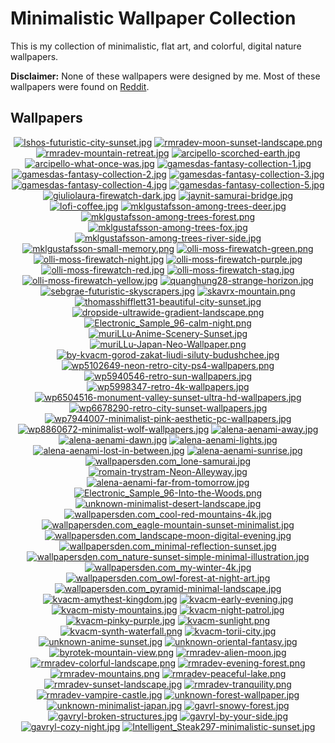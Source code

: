 # Minimalistic Wallpaper Collection

This is my collection of minimalistic, flat art, and colorful, digital nature wallpapers.

**Disclaimer:** None of these wallpapers were designed by me. Most of these wallpapers were found on [Reddit](https://www.reddit.com/r/wallpaper/).

## Wallpapers

<p align="center">
  <a href="images/Ishos-futuristic-city-sunset.jpg">
    <img src="https://dc1imgproxy.herokuapp.com/x/fill/175/105/sm/0/plain/https%3A%2F%2Fgithub.com%2FDenverCoder1%2FMinimalistic-Wallpaper-Collection%2Fraw%2Fmain%2Fimages%2FIshos-futuristic-city-sunset.jpg" title="Ishos-futuristic-city-sunset.jpg"></a>
  <a href="images/rmradev-moon-sunset-landscape.png">
    <img src="https://dc1imgproxy.herokuapp.com/x/fill/175/105/sm/0/plain/https%3A%2F%2Fgithub.com%2FDenverCoder1%2FMinimalistic-Wallpaper-Collection%2Fraw%2Fmain%2Fimages%2Frmradev-moon-sunset-landscape.png" title="rmradev-moon-sunset-landscape.png"></a>
  <a href="images/rmradev-mountain-retreat.jpg">
    <img src="https://dc1imgproxy.herokuapp.com/x/fill/175/105/sm/0/plain/https%3A%2F%2Fgithub.com%2FDenverCoder1%2FMinimalistic-Wallpaper-Collection%2Fraw%2Fmain%2Fimages%2Frmradev-mountain-retreat.jpg" title="rmradev-mountain-retreat.jpg"></a>
  <a href="images/arcipello-scorched-earth.jpg">
    <img src="https://dc1imgproxy.herokuapp.com/x/fill/175/105/sm/0/plain/https%3A%2F%2Fgithub.com%2FDenverCoder1%2FMinimalistic-Wallpaper-Collection%2Fraw%2Fmain%2Fimages%2Farcipello-scorched-earth.jpg" title="arcipello-scorched-earth.jpg"></a>
  <a href="images/arcipello-what-once-was.jpg">
    <img src="https://dc1imgproxy.herokuapp.com/x/fill/175/105/sm/0/plain/https%3A%2F%2Fgithub.com%2FDenverCoder1%2FMinimalistic-Wallpaper-Collection%2Fraw%2Fmain%2Fimages%2Farcipello-what-once-was.jpg" title="arcipello-what-once-was.jpg"></a>
  <a href="images/gamesdas-fantasy-collection-1.jpg">
    <img src="https://dc1imgproxy.herokuapp.com/x/fill/175/105/sm/0/plain/https%3A%2F%2Fgithub.com%2FDenverCoder1%2FMinimalistic-Wallpaper-Collection%2Fraw%2Fmain%2Fimages%2Fgamesdas-fantasy-collection-1.jpg" title="gamesdas-fantasy-collection-1.jpg"></a>
  <a href="images/gamesdas-fantasy-collection-2.jpg">
    <img src="https://dc1imgproxy.herokuapp.com/x/fill/175/105/sm/0/plain/https%3A%2F%2Fgithub.com%2FDenverCoder1%2FMinimalistic-Wallpaper-Collection%2Fraw%2Fmain%2Fimages%2Fgamesdas-fantasy-collection-2.jpg" title="gamesdas-fantasy-collection-2.jpg"></a>
  <a href="images/gamesdas-fantasy-collection-3.jpg">
    <img src="https://dc1imgproxy.herokuapp.com/x/fill/175/105/sm/0/plain/https%3A%2F%2Fgithub.com%2FDenverCoder1%2FMinimalistic-Wallpaper-Collection%2Fraw%2Fmain%2Fimages%2Fgamesdas-fantasy-collection-3.jpg" title="gamesdas-fantasy-collection-3.jpg"></a>
  <a href="images/gamesdas-fantasy-collection-4.jpg">
    <img src="https://dc1imgproxy.herokuapp.com/x/fill/175/105/sm/0/plain/https%3A%2F%2Fgithub.com%2FDenverCoder1%2FMinimalistic-Wallpaper-Collection%2Fraw%2Fmain%2Fimages%2Fgamesdas-fantasy-collection-4.jpg" title="gamesdas-fantasy-collection-4.jpg"></a>
  <a href="images/gamesdas-fantasy-collection-5.jpg">
    <img src="https://dc1imgproxy.herokuapp.com/x/fill/175/105/sm/0/plain/https%3A%2F%2Fgithub.com%2FDenverCoder1%2FMinimalistic-Wallpaper-Collection%2Fraw%2Fmain%2Fimages%2Fgamesdas-fantasy-collection-5.jpg" title="gamesdas-fantasy-collection-5.jpg"></a>
  <a href="images/giuliolaura-firewatch-dark.jpg">
    <img src="https://dc1imgproxy.herokuapp.com/x/fill/175/105/sm/0/plain/https%3A%2F%2Fgithub.com%2FDenverCoder1%2FMinimalistic-Wallpaper-Collection%2Fraw%2Fmain%2Fimages%2Fgiuliolaura-firewatch-dark.jpg" title="giuliolaura-firewatch-dark.jpg"></a>
  <a href="images/jaynit-samurai-bridge.jpg">
    <img src="https://dc1imgproxy.herokuapp.com/x/fill/175/105/sm/0/plain/https%3A%2F%2Fgithub.com%2FDenverCoder1%2FMinimalistic-Wallpaper-Collection%2Fraw%2Fmain%2Fimages%2Fjaynit-samurai-bridge.jpg" title="jaynit-samurai-bridge.jpg"></a>
  <a href="images/lofi-coffee.jpg">
    <img src="https://dc1imgproxy.herokuapp.com/x/fill/175/105/sm/0/plain/https%3A%2F%2Fgithub.com%2FDenverCoder1%2FMinimalistic-Wallpaper-Collection%2Fraw%2Fmain%2Fimages%2Flofi-coffee.jpg" title="lofi-coffee.jpg"></a>
  <a href="images/mklgustafsson-among-trees-deer.jpg">
    <img src="https://dc1imgproxy.herokuapp.com/x/fill/175/105/sm/0/plain/https%3A%2F%2Fgithub.com%2FDenverCoder1%2FMinimalistic-Wallpaper-Collection%2Fraw%2Fmain%2Fimages%2Fmklgustafsson-among-trees-deer.jpg" title="mklgustafsson-among-trees-deer.jpg"></a>
  <a href="images/mklgustafsson-among-trees-forest.png">
    <img src="https://dc1imgproxy.herokuapp.com/x/fill/175/105/sm/0/plain/https%3A%2F%2Fgithub.com%2FDenverCoder1%2FMinimalistic-Wallpaper-Collection%2Fraw%2Fmain%2Fimages%2Fmklgustafsson-among-trees-forest.png" title="mklgustafsson-among-trees-forest.png"></a>
  <a href="images/mklgustafsson-among-trees-fox.jpg">
    <img src="https://dc1imgproxy.herokuapp.com/x/fill/175/105/sm/0/plain/https%3A%2F%2Fgithub.com%2FDenverCoder1%2FMinimalistic-Wallpaper-Collection%2Fraw%2Fmain%2Fimages%2Fmklgustafsson-among-trees-fox.jpg" title="mklgustafsson-among-trees-fox.jpg"></a>
  <a href="images/mklgustafsson-among-trees-river-side.jpg">
    <img src="https://dc1imgproxy.herokuapp.com/x/fill/175/105/sm/0/plain/https%3A%2F%2Fgithub.com%2FDenverCoder1%2FMinimalistic-Wallpaper-Collection%2Fraw%2Fmain%2Fimages%2Fmklgustafsson-among-trees-river-side.jpg" title="mklgustafsson-among-trees-river-side.jpg"></a>
  <a href="images/mklgustafsson-small-memory.png">
    <img src="https://dc1imgproxy.herokuapp.com/x/fill/175/105/sm/0/plain/https%3A%2F%2Fgithub.com%2FDenverCoder1%2FMinimalistic-Wallpaper-Collection%2Fraw%2Fmain%2Fimages%2Fmklgustafsson-small-memory.png" title="mklgustafsson-small-memory.png"></a>
  <a href="images/olli-moss-firewatch-green.png">
    <img src="https://dc1imgproxy.herokuapp.com/x/fill/175/105/sm/0/plain/https%3A%2F%2Fgithub.com%2FDenverCoder1%2FMinimalistic-Wallpaper-Collection%2Fraw%2Fmain%2Fimages%2Folli-moss-firewatch-green.png" title="olli-moss-firewatch-green.png"></a>
  <a href="images/olli-moss-firewatch-night.jpg">
    <img src="https://dc1imgproxy.herokuapp.com/x/fill/175/105/sm/0/plain/https%3A%2F%2Fgithub.com%2FDenverCoder1%2FMinimalistic-Wallpaper-Collection%2Fraw%2Fmain%2Fimages%2Folli-moss-firewatch-night.jpg" title="olli-moss-firewatch-night.jpg"></a>
  <a href="images/olli-moss-firewatch-purple.jpg">
    <img src="https://dc1imgproxy.herokuapp.com/x/fill/175/105/sm/0/plain/https%3A%2F%2Fgithub.com%2FDenverCoder1%2FMinimalistic-Wallpaper-Collection%2Fraw%2Fmain%2Fimages%2Folli-moss-firewatch-purple.jpg" title="olli-moss-firewatch-purple.jpg"></a>
  <a href="images/olli-moss-firewatch-red.jpg">
    <img src="https://dc1imgproxy.herokuapp.com/x/fill/175/105/sm/0/plain/https%3A%2F%2Fgithub.com%2FDenverCoder1%2FMinimalistic-Wallpaper-Collection%2Fraw%2Fmain%2Fimages%2Folli-moss-firewatch-red.jpg" title="olli-moss-firewatch-red.jpg"></a>
  <a href="images/olli-moss-firewatch-stag.jpg">
    <img src="https://dc1imgproxy.herokuapp.com/x/fill/175/105/sm/0/plain/https%3A%2F%2Fgithub.com%2FDenverCoder1%2FMinimalistic-Wallpaper-Collection%2Fraw%2Fmain%2Fimages%2Folli-moss-firewatch-stag.jpg" title="olli-moss-firewatch-stag.jpg"></a>
  <a href="images/olli-moss-firewatch-yellow.jpg">
    <img src="https://dc1imgproxy.herokuapp.com/x/fill/175/105/sm/0/plain/https%3A%2F%2Fgithub.com%2FDenverCoder1%2FMinimalistic-Wallpaper-Collection%2Fraw%2Fmain%2Fimages%2Folli-moss-firewatch-yellow.jpg" title="olli-moss-firewatch-yellow.jpg"></a>
  <a href="images/quanghung28-strange-horizon.jpg">
    <img src="https://dc1imgproxy.herokuapp.com/x/fill/175/105/sm/0/plain/https%3A%2F%2Fgithub.com%2FDenverCoder1%2FMinimalistic-Wallpaper-Collection%2Fraw%2Fmain%2Fimages%2Fquanghung28-strange-horizon.jpg" title="quanghung28-strange-horizon.jpg"></a>
  <a href="images/sebgrae-futuristic-skyscrapers.jpg">
    <img src="https://dc1imgproxy.herokuapp.com/x/fill/175/105/sm/0/plain/https%3A%2F%2Fgithub.com%2FDenverCoder1%2FMinimalistic-Wallpaper-Collection%2Fraw%2Fmain%2Fimages%2Fsebgrae-futuristic-skyscrapers.jpg" title="sebgrae-futuristic-skyscrapers.jpg"></a>
  <a href="images/skavrx-mountain.png">
    <img src="https://dc1imgproxy.herokuapp.com/x/fill/175/105/sm/0/plain/https%3A%2F%2Fgithub.com%2FDenverCoder1%2FMinimalistic-Wallpaper-Collection%2Fraw%2Fmain%2Fimages%2Fskavrx-mountain.png" title="skavrx-mountain.png"></a>
  <a href="images/thomasshifflett31-beautiful-city-sunset.jpg">
    <img src="https://dc1imgproxy.herokuapp.com/x/fill/175/105/sm/0/plain/https%3A%2F%2Fgithub.com%2FDenverCoder1%2FMinimalistic-Wallpaper-Collection%2Fraw%2Fmain%2Fimages%2Fthomasshifflett31-beautiful-city-sunset.jpg" title="thomasshifflett31-beautiful-city-sunset.jpg"></a>
  <a href="images/dropside-ultrawide-gradient-landscape.png">
    <img src="https://dc1imgproxy.herokuapp.com/x/fill/175/105/sm/0/plain/https%3A%2F%2Fgithub.com%2FDenverCoder1%2FMinimalistic-Wallpaper-Collection%2Fraw%2Fmain%2Fimages%2Fdropside-ultrawide-gradient-landscape.png" title="dropside-ultrawide-gradient-landscape.png"></a>
  <a href="images/Electronic_Sample_96-calm-night.png">
    <img src="https://dc1imgproxy.herokuapp.com/x/fill/175/105/sm/0/plain/https%3A%2F%2Fgithub.com%2FDenverCoder1%2FMinimalistic-Wallpaper-Collection%2Fraw%2Fmain%2Fimages%2FElectronic_Sample_96-calm-night.png" title="Electronic_Sample_96-calm-night.png"></a>
  <a href="images/muriLLu-Anime-Scenery-Sunset.jpg">
    <img src="https://dc1imgproxy.herokuapp.com/x/fill/175/105/sm/0/plain/https%3A%2F%2Fgithub.com%2FDenverCoder1%2FMinimalistic-Wallpaper-Collection%2Fraw%2Fmain%2Fimages%2FmuriLLu-Anime-Scenery-Sunset.jpg" title="muriLLu-Anime-Scenery-Sunset.jpg"></a>
  <a href="images/muriLLu-Japan-Neo-Wallpaper.png">
    <img src="https://dc1imgproxy.herokuapp.com/x/fill/175/105/sm/0/plain/https%3A%2F%2Fgithub.com%2FDenverCoder1%2FMinimalistic-Wallpaper-Collection%2Fraw%2Fmain%2Fimages%2FmuriLLu-Japan-Neo-Wallpaper.png" title="muriLLu-Japan-Neo-Wallpaper.png"></a>
  <a href="images/by-kvacm-gorod-zakat-liudi-siluty-budushchee.jpg">
    <img src="https://dc1imgproxy.herokuapp.com/x/fill/175/105/sm/0/plain/https%3A%2F%2Fgithub.com%2FDenverCoder1%2FMinimalistic-Wallpaper-Collection%2Fraw%2Fmain%2Fimages%2Fby-kvacm-gorod-zakat-liudi-siluty-budushchee.jpg" title="by-kvacm-gorod-zakat-liudi-siluty-budushchee.jpg"></a>
  <a href="images/wp5102649-neon-retro-city-ps4-wallpapers.png">
    <img src="https://dc1imgproxy.herokuapp.com/x/fill/175/105/sm/0/plain/https%3A%2F%2Fgithub.com%2FDenverCoder1%2FMinimalistic-Wallpaper-Collection%2Fraw%2Fmain%2Fimages%2Fwp5102649-neon-retro-city-ps4-wallpapers.png" title="wp5102649-neon-retro-city-ps4-wallpapers.png"></a>
  <a href="images/wp5940546-retro-sun-wallpapers.jpg">
    <img src="https://dc1imgproxy.herokuapp.com/x/fill/175/105/sm/0/plain/https%3A%2F%2Fgithub.com%2FDenverCoder1%2FMinimalistic-Wallpaper-Collection%2Fraw%2Fmain%2Fimages%2Fwp5940546-retro-sun-wallpapers.jpg" title="wp5940546-retro-sun-wallpapers.jpg"></a>
  <a href="images/wp5998347-retro-4k-wallpapers.jpg">
    <img src="https://dc1imgproxy.herokuapp.com/x/fill/175/105/sm/0/plain/https%3A%2F%2Fgithub.com%2FDenverCoder1%2FMinimalistic-Wallpaper-Collection%2Fraw%2Fmain%2Fimages%2Fwp5998347-retro-4k-wallpapers.jpg" title="wp5998347-retro-4k-wallpapers.jpg"></a>
  <a href="images/wp6504516-monument-valley-sunset-ultra-hd-wallpapers.jpg">
    <img src="https://dc1imgproxy.herokuapp.com/x/fill/175/105/sm/0/plain/https%3A%2F%2Fgithub.com%2FDenverCoder1%2FMinimalistic-Wallpaper-Collection%2Fraw%2Fmain%2Fimages%2Fwp6504516-monument-valley-sunset-ultra-hd-wallpapers.jpg" title="wp6504516-monument-valley-sunset-ultra-hd-wallpapers.jpg"></a>
  <a href="images/wp6678290-retro-city-sunset-wallpapers.jpg">
    <img src="https://dc1imgproxy.herokuapp.com/x/fill/175/105/sm/0/plain/https%3A%2F%2Fgithub.com%2FDenverCoder1%2FMinimalistic-Wallpaper-Collection%2Fraw%2Fmain%2Fimages%2Fwp6678290-retro-city-sunset-wallpapers.jpg" title="wp6678290-retro-city-sunset-wallpapers.jpg"></a>
  <a href="images/wp7944007-minimalist-pink-aesthetic-pc-wallpapers.jpg">
    <img src="https://dc1imgproxy.herokuapp.com/x/fill/175/105/sm/0/plain/https%3A%2F%2Fgithub.com%2FDenverCoder1%2FMinimalistic-Wallpaper-Collection%2Fraw%2Fmain%2Fimages%2Fwp7944007-minimalist-pink-aesthetic-pc-wallpapers.jpg" title="wp7944007-minimalist-pink-aesthetic-pc-wallpapers.jpg"></a>
  <a href="images/wp8860672-minimalist-wolf-wallpapers.jpg">
    <img src="https://dc1imgproxy.herokuapp.com/x/fill/175/105/sm/0/plain/https%3A%2F%2Fgithub.com%2FDenverCoder1%2FMinimalistic-Wallpaper-Collection%2Fraw%2Fmain%2Fimages%2Fwp8860672-minimalist-wolf-wallpapers.jpg" title="wp8860672-minimalist-wolf-wallpapers.jpg"></a>
  <a href="images/alena-aenami-away.jpg">
    <img src="https://dc1imgproxy.herokuapp.com/x/fill/175/105/sm/0/plain/https%3A%2F%2Fgithub.com%2FDenverCoder1%2FMinimalistic-Wallpaper-Collection%2Fraw%2Fmain%2Fimages%2Falena-aenami-away.jpg" title="alena-aenami-away.jpg"></a>
  <a href="images/alena-aenami-dawn.jpg">
    <img src="https://dc1imgproxy.herokuapp.com/x/fill/175/105/sm/0/plain/https%3A%2F%2Fgithub.com%2FDenverCoder1%2FMinimalistic-Wallpaper-Collection%2Fraw%2Fmain%2Fimages%2Falena-aenami-dawn.jpg" title="alena-aenami-dawn.jpg"></a>
  <a href="images/alena-aenami-lights.jpg">
    <img src="https://dc1imgproxy.herokuapp.com/x/fill/175/105/sm/0/plain/https%3A%2F%2Fgithub.com%2FDenverCoder1%2FMinimalistic-Wallpaper-Collection%2Fraw%2Fmain%2Fimages%2Falena-aenami-lights.jpg" title="alena-aenami-lights.jpg"></a>
  <a href="images/alena-aenami-lost-in-between.jpg">
    <img src="https://dc1imgproxy.herokuapp.com/x/fill/175/105/sm/0/plain/https%3A%2F%2Fgithub.com%2FDenverCoder1%2FMinimalistic-Wallpaper-Collection%2Fraw%2Fmain%2Fimages%2Falena-aenami-lost-in-between.jpg" title="alena-aenami-lost-in-between.jpg"></a>
  <a href="images/alena-aenami-sunrise.jpg">
    <img src="https://dc1imgproxy.herokuapp.com/x/fill/175/105/sm/0/plain/https%3A%2F%2Fgithub.com%2FDenverCoder1%2FMinimalistic-Wallpaper-Collection%2Fraw%2Fmain%2Fimages%2Falena-aenami-sunrise.jpg" title="alena-aenami-sunrise.jpg"></a>
  <a href="images/wallpapersden.com_lone-samurai.jpg">
    <img src="https://dc1imgproxy.herokuapp.com/x/fill/175/105/sm/0/plain/https%3A%2F%2Fgithub.com%2FDenverCoder1%2FMinimalistic-Wallpaper-Collection%2Fraw%2Fmain%2Fimages%2Fwallpapersden.com_lone-samurai.jpg" title="wallpapersden.com_lone-samurai.jpg"></a>
  <a href="images/romain-trystram-Neon-Alleyway.jpg">
    <img src="https://dc1imgproxy.herokuapp.com/x/fill/175/105/sm/0/plain/https%3A%2F%2Fgithub.com%2FDenverCoder1%2FMinimalistic-Wallpaper-Collection%2Fraw%2Fmain%2Fimages%2Fromain-trystram-Neon-Alleyway.jpg" title="romain-trystram-Neon-Alleyway.jpg"></a>
  <a href="images/alena-aenami-far-from-tomorrow.jpg">
    <img src="https://dc1imgproxy.herokuapp.com/x/fill/175/105/sm/0/plain/https%3A%2F%2Fgithub.com%2FDenverCoder1%2FMinimalistic-Wallpaper-Collection%2Fraw%2Fmain%2Fimages%2Falena-aenami-far-from-tomorrow.jpg" title="alena-aenami-far-from-tomorrow.jpg"></a>
  <a href="images/Electronic_Sample_96-Into-the-Woods.png">
    <img src="https://dc1imgproxy.herokuapp.com/x/fill/175/105/sm/0/plain/https%3A%2F%2Fgithub.com%2FDenverCoder1%2FMinimalistic-Wallpaper-Collection%2Fraw%2Fmain%2Fimages%2FElectronic_Sample_96-Into-the-Woods.png" title="Electronic_Sample_96-Into-the-Woods.png"></a>
  <a href="images/unknown-minimalist-desert-landscape.jpg">
    <img src="https://dc1imgproxy.herokuapp.com/x/fill/175/105/sm/0/plain/https%3A%2F%2Fgithub.com%2FDenverCoder1%2FMinimalistic-Wallpaper-Collection%2Fraw%2Fmain%2Fimages%2Funknown-minimalist-desert-landscape.jpg" title="unknown-minimalist-desert-landscape.jpg"></a>
  <a href="images/wallpapersden.com_cool-red-mountains-4k.jpg">
    <img src="https://dc1imgproxy.herokuapp.com/x/fill/175/105/sm/0/plain/https%3A%2F%2Fgithub.com%2FDenverCoder1%2FMinimalistic-Wallpaper-Collection%2Fraw%2Fmain%2Fimages%2Fwallpapersden.com_cool-red-mountains-4k.jpg" title="wallpapersden.com_cool-red-mountains-4k.jpg"></a>
  <a href="images/wallpapersden.com_eagle-mountain-sunset-minimalist.jpg">
    <img src="https://dc1imgproxy.herokuapp.com/x/fill/175/105/sm/0/plain/https%3A%2F%2Fgithub.com%2FDenverCoder1%2FMinimalistic-Wallpaper-Collection%2Fraw%2Fmain%2Fimages%2Fwallpapersden.com_eagle-mountain-sunset-minimalist.jpg" title="wallpapersden.com_eagle-mountain-sunset-minimalist.jpg"></a>
  <a href="images/wallpapersden.com_landscape-moon-digital-evening.jpg">
    <img src="https://dc1imgproxy.herokuapp.com/x/fill/175/105/sm/0/plain/https%3A%2F%2Fgithub.com%2FDenverCoder1%2FMinimalistic-Wallpaper-Collection%2Fraw%2Fmain%2Fimages%2Fwallpapersden.com_landscape-moon-digital-evening.jpg" title="wallpapersden.com_landscape-moon-digital-evening.jpg"></a>
  <a href="images/wallpapersden.com_minimal-reflection-sunset.jpg">
    <img src="https://dc1imgproxy.herokuapp.com/x/fill/175/105/sm/0/plain/https%3A%2F%2Fgithub.com%2FDenverCoder1%2FMinimalistic-Wallpaper-Collection%2Fraw%2Fmain%2Fimages%2Fwallpapersden.com_minimal-reflection-sunset.jpg" title="wallpapersden.com_minimal-reflection-sunset.jpg"></a>
  <a href="images/wallpapersden.com_nature-sunset-simple-minimal-illustration.jpg">
    <img src="https://dc1imgproxy.herokuapp.com/x/fill/175/105/sm/0/plain/https%3A%2F%2Fgithub.com%2FDenverCoder1%2FMinimalistic-Wallpaper-Collection%2Fraw%2Fmain%2Fimages%2Fwallpapersden.com_nature-sunset-simple-minimal-illustration.jpg" title="wallpapersden.com_nature-sunset-simple-minimal-illustration.jpg"></a>
  <a href="images/wallpapersden.com_my-winter-4k.jpg">
    <img src="https://dc1imgproxy.herokuapp.com/x/fill/175/105/sm/0/plain/https%3A%2F%2Fgithub.com%2FDenverCoder1%2FMinimalistic-Wallpaper-Collection%2Fraw%2Fmain%2Fimages%2Fwallpapersden.com_my-winter-4k.jpg" title="wallpapersden.com_my-winter-4k.jpg"></a>
  <a href="images/wallpapersden.com_owl-forest-at-night-art.jpg">
    <img src="https://dc1imgproxy.herokuapp.com/x/fill/175/105/sm/0/plain/https%3A%2F%2Fgithub.com%2FDenverCoder1%2FMinimalistic-Wallpaper-Collection%2Fraw%2Fmain%2Fimages%2Fwallpapersden.com_owl-forest-at-night-art.jpg" title="wallpapersden.com_owl-forest-at-night-art.jpg"></a>
  <a href="images/wallpapersden.com_pyramid-minimal-landscape.jpg">
    <img src="https://dc1imgproxy.herokuapp.com/x/fill/175/105/sm/0/plain/https%3A%2F%2Fgithub.com%2FDenverCoder1%2FMinimalistic-Wallpaper-Collection%2Fraw%2Fmain%2Fimages%2Fwallpapersden.com_pyramid-minimal-landscape.jpg" title="wallpapersden.com_pyramid-minimal-landscape.jpg"></a>
  <a href="images/kvacm-amythest-kingdom.jpg">
    <img src="https://dc1imgproxy.herokuapp.com/x/fill/175/105/sm/0/plain/https%3A%2F%2Fgithub.com%2FDenverCoder1%2FMinimalistic-Wallpaper-Collection%2Fraw%2Fmain%2Fimages%2Fkvacm-amythest-kingdom.jpg" title="kvacm-amythest-kingdom.jpg"></a>
  <a href="images/kvacm-early-evening.jpg">
    <img src="https://dc1imgproxy.herokuapp.com/x/fill/175/105/sm/0/plain/https%3A%2F%2Fgithub.com%2FDenverCoder1%2FMinimalistic-Wallpaper-Collection%2Fraw%2Fmain%2Fimages%2Fkvacm-early-evening.jpg" title="kvacm-early-evening.jpg"></a>
  <a href="images/kvacm-misty-mountains.jpg">
    <img src="https://dc1imgproxy.herokuapp.com/x/fill/175/105/sm/0/plain/https%3A%2F%2Fgithub.com%2FDenverCoder1%2FMinimalistic-Wallpaper-Collection%2Fraw%2Fmain%2Fimages%2Fkvacm-misty-mountains.jpg" title="kvacm-misty-mountains.jpg"></a>
  <a href="images/kvacm-night-patrol.jpg">
    <img src="https://dc1imgproxy.herokuapp.com/x/fill/175/105/sm/0/plain/https%3A%2F%2Fgithub.com%2FDenverCoder1%2FMinimalistic-Wallpaper-Collection%2Fraw%2Fmain%2Fimages%2Fkvacm-night-patrol.jpg" title="kvacm-night-patrol.jpg"></a>
  <a href="images/kvacm-pinky-purple.jpg">
    <img src="https://dc1imgproxy.herokuapp.com/x/fill/175/105/sm/0/plain/https%3A%2F%2Fgithub.com%2FDenverCoder1%2FMinimalistic-Wallpaper-Collection%2Fraw%2Fmain%2Fimages%2Fkvacm-pinky-purple.jpg" title="kvacm-pinky-purple.jpg"></a>
  <a href="images/kvacm-sunlight.png">
    <img src="https://dc1imgproxy.herokuapp.com/x/fill/175/105/sm/0/plain/https%3A%2F%2Fgithub.com%2FDenverCoder1%2FMinimalistic-Wallpaper-Collection%2Fraw%2Fmain%2Fimages%2Fkvacm-sunlight.png" title="kvacm-sunlight.png"></a>
  <a href="images/kvacm-synth-waterfall.png">
    <img src="https://dc1imgproxy.herokuapp.com/x/fill/175/105/sm/0/plain/https%3A%2F%2Fgithub.com%2FDenverCoder1%2FMinimalistic-Wallpaper-Collection%2Fraw%2Fmain%2Fimages%2Fkvacm-synth-waterfall.png" title="kvacm-synth-waterfall.png"></a>
  <a href="images/kvacm-torii-city.jpg">
    <img src="https://dc1imgproxy.herokuapp.com/x/fill/175/105/sm/0/plain/https%3A%2F%2Fgithub.com%2FDenverCoder1%2FMinimalistic-Wallpaper-Collection%2Fraw%2Fmain%2Fimages%2Fkvacm-torii-city.jpg" title="kvacm-torii-city.jpg"></a>
  <a href="images/unknown-anime-sunset.jpg">
    <img src="https://dc1imgproxy.herokuapp.com/x/fill/175/105/sm/0/plain/https%3A%2F%2Fgithub.com%2FDenverCoder1%2FMinimalistic-Wallpaper-Collection%2Fraw%2Fmain%2Fimages%2Funknown-anime-sunset.jpg" title="unknown-anime-sunset.jpg"></a>
  <a href="images/unknown-oriental-fantasy.jpg">
    <img src="https://dc1imgproxy.herokuapp.com/x/fill/175/105/sm/0/plain/https%3A%2F%2Fgithub.com%2FDenverCoder1%2FMinimalistic-Wallpaper-Collection%2Fraw%2Fmain%2Fimages%2Funknown-oriental-fantasy.jpg" title="unknown-oriental-fantasy.jpg"></a>
  <a href="images/byrotek-mountain-view.png">
    <img src="https://dc1imgproxy.herokuapp.com/x/fill/175/105/sm/0/plain/https%3A%2F%2Fgithub.com%2FDenverCoder1%2FMinimalistic-Wallpaper-Collection%2Fraw%2Fmain%2Fimages%2Fbyrotek-mountain-view.png" title="byrotek-mountain-view.png"></a>
  <a href="images/rmradev-alien-moon.jpg">
    <img src="https://dc1imgproxy.herokuapp.com/x/fill/175/105/sm/0/plain/https%3A%2F%2Fgithub.com%2FDenverCoder1%2FMinimalistic-Wallpaper-Collection%2Fraw%2Fmain%2Fimages%2Frmradev-alien-moon.jpg" title="rmradev-alien-moon.jpg"></a>
  <a href="images/rmradev-colorful-landscape.png">
    <img src="https://dc1imgproxy.herokuapp.com/x/fill/175/105/sm/0/plain/https%3A%2F%2Fgithub.com%2FDenverCoder1%2FMinimalistic-Wallpaper-Collection%2Fraw%2Fmain%2Fimages%2Frmradev-colorful-landscape.png" title="rmradev-colorful-landscape.png"></a>
  <a href="images/rmradev-evening-forest.png">
    <img src="https://dc1imgproxy.herokuapp.com/x/fill/175/105/sm/0/plain/https%3A%2F%2Fgithub.com%2FDenverCoder1%2FMinimalistic-Wallpaper-Collection%2Fraw%2Fmain%2Fimages%2Frmradev-evening-forest.png" title="rmradev-evening-forest.png"></a>
  <a href="images/rmradev-mountains.png">
    <img src="https://dc1imgproxy.herokuapp.com/x/fill/175/105/sm/0/plain/https%3A%2F%2Fgithub.com%2FDenverCoder1%2FMinimalistic-Wallpaper-Collection%2Fraw%2Fmain%2Fimages%2Frmradev-mountains.png" title="rmradev-mountains.png"></a>
  <a href="images/rmradev-peaceful-lake.png">
    <img src="https://dc1imgproxy.herokuapp.com/x/fill/175/105/sm/0/plain/https%3A%2F%2Fgithub.com%2FDenverCoder1%2FMinimalistic-Wallpaper-Collection%2Fraw%2Fmain%2Fimages%2Frmradev-peaceful-lake.png" title="rmradev-peaceful-lake.png"></a>
  <a href="images/rmradev-sunset-landscape.jpg">
    <img src="https://dc1imgproxy.herokuapp.com/x/fill/175/105/sm/0/plain/https%3A%2F%2Fgithub.com%2FDenverCoder1%2FMinimalistic-Wallpaper-Collection%2Fraw%2Fmain%2Fimages%2Frmradev-sunset-landscape.jpg" title="rmradev-sunset-landscape.jpg"></a>
  <a href="images/rmradev-tranquility.png">
    <img src="https://dc1imgproxy.herokuapp.com/x/fill/175/105/sm/0/plain/https%3A%2F%2Fgithub.com%2FDenverCoder1%2FMinimalistic-Wallpaper-Collection%2Fraw%2Fmain%2Fimages%2Frmradev-tranquility.png" title="rmradev-tranquility.png"></a>
  <a href="images/rmradev-vampire-castle.jpg">
    <img src="https://dc1imgproxy.herokuapp.com/x/fill/175/105/sm/0/plain/https%3A%2F%2Fgithub.com%2FDenverCoder1%2FMinimalistic-Wallpaper-Collection%2Fraw%2Fmain%2Fimages%2Frmradev-vampire-castle.jpg" title="rmradev-vampire-castle.jpg"></a>
  <a href="images/unknown-forest-wallpaper.jpg">
    <img src="https://dc1imgproxy.herokuapp.com/x/fill/175/105/sm/0/plain/https%3A%2F%2Fgithub.com%2FDenverCoder1%2FMinimalistic-Wallpaper-Collection%2Fraw%2Fmain%2Fimages%2Funknown-forest-wallpaper.jpg" title="unknown-forest-wallpaper.jpg"></a>
  <a href="images/unknown-minimalist-japan.jpg">
    <img src="https://dc1imgproxy.herokuapp.com/x/fill/175/105/sm/0/plain/https%3A%2F%2Fgithub.com%2FDenverCoder1%2FMinimalistic-Wallpaper-Collection%2Fraw%2Fmain%2Fimages%2Funknown-minimalist-japan.jpg" title="unknown-minimalist-japan.jpg"></a>
  <a href="images/gavrl-snowy-forest.jpg">
    <img src="https://dc1imgproxy.herokuapp.com/x/fill/175/105/sm/0/plain/https%3A%2F%2Fgithub.com%2FDenverCoder1%2FMinimalistic-Wallpaper-Collection%2Fraw%2Fmain%2Fimages%2Fgavrl-snowy-forest.jpg" title="gavrl-snowy-forest.jpg"></a>
  <a href="images/gavryl-broken-structures.jpg">
    <img src="https://dc1imgproxy.herokuapp.com/x/fill/175/105/sm/0/plain/https%3A%2F%2Fgithub.com%2FDenverCoder1%2FMinimalistic-Wallpaper-Collection%2Fraw%2Fmain%2Fimages%2Fgavryl-broken-structures.jpg" title="gavryl-broken-structures.jpg"></a>
  <a href="images/gavryl-by-your-side.jpg">
    <img src="https://dc1imgproxy.herokuapp.com/x/fill/175/105/sm/0/plain/https%3A%2F%2Fgithub.com%2FDenverCoder1%2FMinimalistic-Wallpaper-Collection%2Fraw%2Fmain%2Fimages%2Fgavryl-by-your-side.jpg" title="gavryl-by-your-side.jpg"></a>
  <a href="images/gavryl-cozy-night.jpg">
    <img src="https://dc1imgproxy.herokuapp.com/x/fill/175/105/sm/0/plain/https%3A%2F%2Fgithub.com%2FDenverCoder1%2FMinimalistic-Wallpaper-Collection%2Fraw%2Fmain%2Fimages%2Fgavryl-cozy-night.jpg" title="gavryl-cozy-night.jpg"></a>
  <a href="images/Intelligent_Steak297-minimalistic-sunset.jpg">
    <img src="https://dc1imgproxy.herokuapp.com/x/fill/175/105/sm/0/plain/https%3A%2F%2Fgithub.com%2FDenverCoder1%2FMinimalistic-Wallpaper-Collection%2Fraw%2Fmain%2Fimages%2FIntelligent_Steak297-minimalistic-sunset.jpg" title="Intelligent_Steak297-minimalistic-sunset.jpg"></a>
</p>